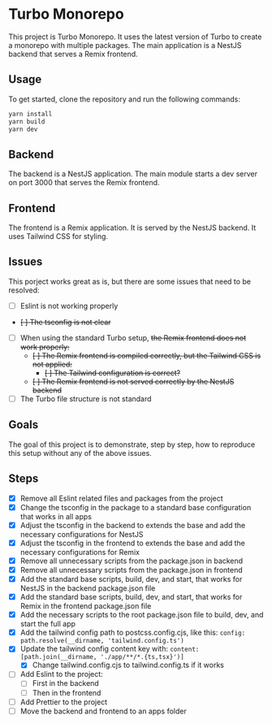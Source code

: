 # Turbo Monorepo

This project is Turbo Monorepo. It uses the latest version of Turbo to create a monorepo with
multiple packages. The main application is a NestJS backend that serves a Remix frontend.

## Usage

To get started, clone the repository and run the following commands:

```bash
yarn install
yarn build
yarn dev
```

## Backend

The backend is a NestJS application. The main module starts a dev server on port 3000 that serves
the Remix frontend.

## Frontend

The frontend is a Remix application. It is served by the NestJS backend. It uses Tailwind CSS for
styling.

## Issues

This porject works great as is, but there are some issues that need to be resolved:

- [ ] Eslint is not working properly
- ~~[ ] The tsconfig is not clear~~
- [ ] When using the standard Turbo setup, ~~the Remix frontend does not work properly:~~
  - ~~[ ] The Remix frontend is compiled correctly, but the Tailwind CSS is not applied:~~
    - ~~[ ] The Tailwind configuration is correct?~~
  - ~~[ ] The Remix frontend is not served correctly by the NestJS backend~~
- [ ] The Turbo file structure is not standard

## Goals

The goal of this project is to demonstrate, step by step, how to reproduce this setup without any of
the above issues.

## Steps

- [x] Remove all Eslint related files and packages from the project
- [x] Change the tsconfig in the package to a standard base configuration that works in all apps
- [x] Adjust the tsconfig in the backend to extends the base and add the necessary configurations
      for NestJS
- [x] Adjust the tsconfig in the frontend to extends the base and add the necessary configurations
      for Remix
- [x] Remove all unnecessary scripts from the package.json in backend
- [x] Remove all unnecessary scripts from the package.json in frontend
- [x] Add the standard base scripts, build, dev, and start, that works for NestJS in the backend
      package.json file
- [x] Add the standard base scripts, build, dev, and start, that works for Remix in the frontend
      package.json file
- [x] Add the necessary scripts to the root package.json file to build, dev, and start the full app
- [x] Add the tailwind config path to postcss.config.cjs, like this:
      `config: path.resolve(__dirname, 'tailwind.config.ts')`
- [x] Update the tailwind config content key with:
      `content: [path.join(__dirname, './app/**/*.{ts,tsx}')]`
  - [x] Change tailwind.config.cjs to tailwind.config.ts if it works
- [ ] Add Eslint to the project:
  - [ ] First in the backend
  - [ ] Then in the frontend
- [ ] Add Prettier to the project
- [ ] Move the backend and frontend to an apps folder
